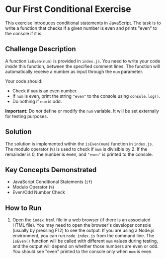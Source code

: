 # Our First Conditional Exercise

This exercise introduces conditional statements in JavaScript. The task is to write a function that checks if a given number is even and prints "even" to the console if it is.

## Challenge Description

A function `isEven(num)` is provided in `index.js`.  You need to write your code *inside* this function, between the specified comment lines.  The function will automatically receive a number as input through the `num` parameter.

Your code should:

*   Check if `num` is an even number.
*   If `num` is even, print the string `"even"` to the console using `console.log()`.
*   Do nothing if `num` is odd.

**Important:** Do *not* define or modify the `num` variable. It will be set externally for testing purposes.

## Solution

The solution is implemented within the `isEven(num)` function in `index.js`. The modulo operator (`%`) is used to check if `num` is divisible by 2. If the remainder is 0, the number is even, and `"even"` is printed to the console.

## Key Concepts Demonstrated

*   JavaScript Conditional Statements (`if`)
*   Modulo Operator (`%`)
*   Even/Odd Number Check

## How to Run

1.  Open the `index.html` file in a web browser (if there is an associated HTML file). You may need to open the browser's developer console (usually by pressing F12) to see the output. If you are using a Node.js environment, you can run `node index.js` from the command line. The `isEven()` function will be called with different `num` values during testing, and the output will depend on whether those numbers are even or odd.  You should see "even" printed to the console only when `num` is even.
